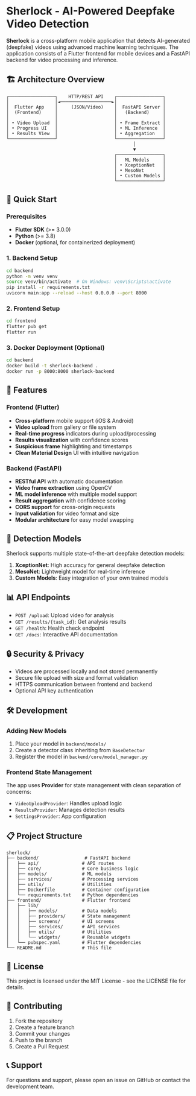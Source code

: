 # Sherlock - AI-Powered Deepfake Video Detection

**Sherlock** is a cross-platform mobile application that detects AI-generated (deepfake) videos using advanced machine learning techniques. The application consists of a Flutter frontend for mobile devices and a FastAPI backend for video processing and inference.

## 🏗️ Architecture Overview

```
┌─────────────────┐    HTTP/REST API    ┌─────────────────┐
│                 │◄───────────────────►│                 │
│  Flutter App    │     (JSON/Video)    │  FastAPI Server │
│  (Frontend)     │                     │   (Backend)     │
│                 │                     │                 │
│ • Video Upload  │                     │ • Frame Extract │
│ • Progress UI   │                     │ • ML Inference  │
│ • Results View  │                     │ • Aggregation   │
└─────────────────┘                     └─────────────────┘
                                               │
                                               ▼
                                        ┌─────────────────┐
                                        │   ML Models     │
                                        │ • XceptionNet   │
                                        │ • MesoNet       │
                                        │ • Custom Models │
                                        └─────────────────┘
```

## 🚀 Quick Start

### Prerequisites

- **Flutter SDK** (>= 3.0.0)
- **Python** (>= 3.8)
- **Docker** (optional, for containerized deployment)

### 1. Backend Setup

```bash
cd backend
python -m venv venv
source venv/bin/activate  # On Windows: venv\Scripts\activate
pip install -r requirements.txt
uvicorn main:app --reload --host 0.0.0.0 --port 8000
```

### 2. Frontend Setup

```bash
cd frontend
flutter pub get
flutter run
```

### 3. Docker Deployment (Optional)

```bash
cd backend
docker build -t sherlock-backend .
docker run -p 8000:8000 sherlock-backend
```

## 📱 Features

### Frontend (Flutter)
- **Cross-platform** mobile support (iOS & Android)
- **Video upload** from gallery or file system
- **Real-time progress** indicators during upload/processing
- **Results visualization** with confidence scores
- **Suspicious frame** highlighting and timestamps
- **Clean Material Design** UI with intuitive navigation

### Backend (FastAPI)
- **RESTful API** with automatic documentation
- **Video frame extraction** using OpenCV
- **ML model inference** with multiple model support
- **Result aggregation** with confidence scoring
- **CORS support** for cross-origin requests
- **Input validation** for video format and size
- **Modular architecture** for easy model swapping

## 🧠 Detection Models

Sherlock supports multiple state-of-the-art deepfake detection models:

1. **XceptionNet**: High accuracy for general deepfake detection
2. **MesoNet**: Lightweight model for real-time inference
3. **Custom Models**: Easy integration of your own trained models

## 📊 API Endpoints

- `POST /upload`: Upload video for analysis
- `GET /results/{task_id}`: Get analysis results
- `GET /health`: Health check endpoint
- `GET /docs`: Interactive API documentation

## 🔒 Security & Privacy

- Videos are processed locally and not stored permanently
- Secure file upload with size and format validation
- HTTPS communication between frontend and backend
- Optional API key authentication

## 🛠️ Development

### Adding New Models

1. Place your model in `backend/models/`
2. Create a detector class inheriting from `BaseDetector`
3. Register the model in `backend/core/model_manager.py`

### Frontend State Management

The app uses **Provider** for state management with clean separation of concerns:
- `VideoUploadProvider`: Handles upload logic
- `ResultsProvider`: Manages detection results
- `SettingsProvider`: App configuration

## 📋 Project Structure

```
sherlock/
├── backend/                 # FastAPI backend
│   ├── api/                # API routes
│   ├── core/               # Core business logic
│   ├── models/             # ML models
│   ├── services/           # Processing services
│   ├── utils/              # Utilities
│   ├── Dockerfile          # Container configuration
│   └── requirements.txt    # Python dependencies
├── frontend/               # Flutter frontend
│   ├── lib/
│   │   ├── models/         # Data models
│   │   ├── providers/      # State management
│   │   ├── screens/        # UI screens
│   │   ├── services/       # API services
│   │   ├── utils/          # Utilities
│   │   └── widgets/        # Reusable widgets
│   └── pubspec.yaml        # Flutter dependencies
└── README.md               # This file
```

## 📄 License

This project is licensed under the MIT License - see the LICENSE file for details.

## 🤝 Contributing

1. Fork the repository
2. Create a feature branch
3. Commit your changes
4. Push to the branch
5. Create a Pull Request

## 📞 Support

For questions and support, please open an issue on GitHub or contact the development team. 